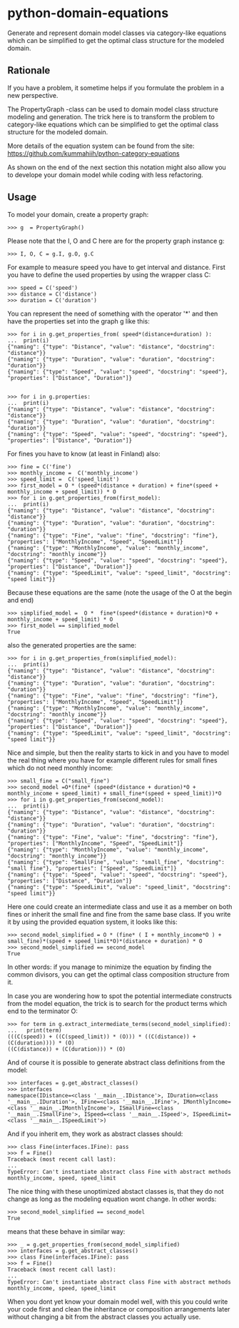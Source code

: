 # python-domain-equations

Generate and represent domain model classes via category-like equations
which can be simplified to get the optimal class structure for the modeled domain.

## Rationale

If you have a problem, it sometime helps if you formulate the problem in a new perspective.

The PropertyGraph -class can be used to domain model class structure modeling and generation.
The trick here is to transform the problem to category-like equations which
can be simplified to get the optimal class structure for the modeled domain.

More details of the equation system can be found from the site: https://github.com/kummahiih/python-category-equations

As shown on the end of the next section this notation might also allow you to develope your domain model while coding with less 
refactoring.

## Usage

To model your domain, create a property graph:

    >>> g  = PropertyGraph()

Please note that the I, O and C here are for the property graph instance g:

    >>> I, O, C = g.I, g.O, g.C

For example to measure speed you have to get interval and distance. First you have to define
the used properties by using the wrapper class C:

    >>> speed = C('speed')
    >>> distance = C('distance')
    >>> duration = C('duration')

You can represent the need of something with the operator '*' and then
have the properties set into the graph g like this:

    >>> for i in g.get_properties_from( speed*(distance+duration) ):
    ...  print(i)
    {"naming": {"type": "Distance", "value": "distance", "docstring": "distance"}}
    {"naming": {"type": "Duration", "value": "duration", "docstring": "duration"}}
    {"naming": {"type": "Speed", "value": "speed", "docstring": "speed"}, "properties": ["Distance", "Duration"]}


    >>> for i in g.properties:
    ...  print(i)
    {"naming": {"type": "Distance", "value": "distance", "docstring": "distance"}}
    {"naming": {"type": "Duration", "value": "duration", "docstring": "duration"}}
    {"naming": {"type": "Speed", "value": "speed", "docstring": "speed"}, "properties": ["Distance", "Duration"]}

For fines you have to know (at least in Finland) also:

    >>> fine = C('fine')
    >>> monthly_income =  C('monthly_income')
    >>> speed_limit =  C('speed_limit')
    >>> first_model = O * (speed*(distance + duration) + fine*(speed + monthly_income + speed_limit)) * O
    >>> for i in g.get_properties_from(first_model):
    ...  print(i)
    {"naming": {"type": "Distance", "value": "distance", "docstring": "distance"}}
    {"naming": {"type": "Duration", "value": "duration", "docstring": "duration"}}
    {"naming": {"type": "Fine", "value": "fine", "docstring": "fine"}, "properties": ["MonthlyIncome", "Speed", "SpeedLimit"]}
    {"naming": {"type": "MonthlyIncome", "value": "monthly_income", "docstring": "monthly income"}}
    {"naming": {"type": "Speed", "value": "speed", "docstring": "speed"}, "properties": ["Distance", "Duration"]}
    {"naming": {"type": "SpeedLimit", "value": "speed_limit", "docstring": "speed limit"}}

Because these equations are the same (note the usage of the O at the begin and end)

    >>> simplified_model =  O *  fine*(speed*(distance + duration)*O + monthly_income + speed_limit) * O
    >>> first_model == simplified_model
    True

also the generated properties are the same:

    >>> for i in g.get_properties_from(simplified_model):
    ...  print(i)
    {"naming": {"type": "Distance", "value": "distance", "docstring": "distance"}}
    {"naming": {"type": "Duration", "value": "duration", "docstring": "duration"}}
    {"naming": {"type": "Fine", "value": "fine", "docstring": "fine"}, "properties": ["MonthlyIncome", "Speed", "SpeedLimit"]}
    {"naming": {"type": "MonthlyIncome", "value": "monthly_income", "docstring": "monthly income"}}
    {"naming": {"type": "Speed", "value": "speed", "docstring": "speed"}, "properties": ["Distance", "Duration"]}
    {"naming": {"type": "SpeedLimit", "value": "speed_limit", "docstring": "speed limit"}}

Nice and simple, but then the reality starts to kick in and you have to model the real thing where you have for example
different rules for small fines which do not need monthly income:

    >>> small_fine = C("small_fine")
    >>> second_model =O*(fine* (speed*(distance + duration)*O + monthly_income + speed_limit) + small_fine*(speed + speed_limit))*O
    >>> for i in g.get_properties_from(second_model):
    ...  print(i)
    {"naming": {"type": "Distance", "value": "distance", "docstring": "distance"}}
    {"naming": {"type": "Duration", "value": "duration", "docstring": "duration"}}
    {"naming": {"type": "Fine", "value": "fine", "docstring": "fine"}, "properties": ["MonthlyIncome", "Speed", "SpeedLimit"]}
    {"naming": {"type": "MonthlyIncome", "value": "monthly_income", "docstring": "monthly income"}}
    {"naming": {"type": "SmallFine", "value": "small_fine", "docstring": "small fine"}, "properties": ["Speed", "SpeedLimit"]}
    {"naming": {"type": "Speed", "value": "speed", "docstring": "speed"}, "properties": ["Distance", "Duration"]}
    {"naming": {"type": "SpeedLimit", "value": "speed_limit", "docstring": "speed limit"}}

Here one could create an intermediate class and use it as a member on both fines or inherit the small fine and fine from the same base class.
If you write it by using the provided equation system, it looks like this:
    
    >>> second_model_simplified = O * (fine* ( I + monthly_income*O ) + small_fine)*(speed + speed_limit*O)*(distance + duration) * O
    >>> second_model_simplified == second_model
    True

In other words: if you manage to minimize the equation by finding the common divisors, you can get the optimal class composition
structure from it.

In case you are wondering how to spot the potential intermediate constructs from the model equation, the trick is to search for the
product terms which end to the terminator O:

    >>> for term in g.extract_intermediate_terms(second_model_simplified):
    ...   print(term)
    (((C(speed)) + ((C(speed_limit)) * (O))) * ((C(distance)) + (C(duration)))) * (O)
    ((C(distance)) + (C(duration))) * (O)

And of course it is possible to generate abstract class definitions from the model:

    >>> interfaces = g.get_abstract_classes()
    >>> interfaces
    namespace(IDistance=<class '__main__.IDistance'>, IDuration=<class '__main__.IDuration'>, IFine=<class '__main__.IFine'>, IMonthlyIncome=<class '__main__.IMonthlyIncome'>, ISmallFine=<class '__main__.ISmallFine'>, ISpeed=<class '__main__.ISpeed'>, ISpeedLimit=<class '__main__.ISpeedLimit'>)

And if you inherit em, they work as abstract classes should:

    >>> class Fine(interfaces.IFine): pass
    >>> f = Fine()
    Traceback (most recent call last):
    ...
    TypeError: Can't instantiate abstract class Fine with abstract methods monthly_income, speed, speed_limit


The nice thing with these unoptimized abstact classes  is, that they do not change as long as the modeling equation wont change. In other words:

    >>> second_model_simplified == second_model
    True
    
means that these behave in similar way:

    >>> _ = g.get_properties_from(second_model_simplified)
    >>> interfaces = g.get_abstract_classes()
    >>> class Fine(interfaces.IFine): pass
    >>> f = Fine()
    Traceback (most recent call last):
    ...
    TypeError: Can't instantiate abstract class Fine with abstract methods monthly_income, speed, speed_limit


When you dont yet know your domain model well, with this you could write your code first and clean the 
inheritance or composition arrangements later without changing a bit from the abstract classes you actually use.

    